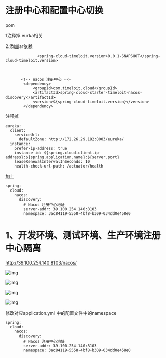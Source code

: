 # 注册中心和配置中心切换

pom

1注释掉 eurka相关

2.添加jar依赖



```
              <spring-cloud-timeloit.version>0.0.1-SNAPSHOT</spring-cloud-timeloit.version>
              
              
              
       <!-- nacos 注册中心 -->
        <dependency>
            <groupId>com.timeloit.cloud</groupId>
            <artifactId>spring-cloud-starter-timeloit-nacos-discovery</artifactId>
            <version>${spring-cloud-timeloit.version}</version>
        </dependency>

```





注释掉

```
eureka:
  client: 
    serviceUrl: 
      defaultZone: http://172.26.29.182:8003/eureka/
  instance: 
    prefer-ip-address: true
    instance-id: ${spring.cloud.client.ip-address}:${spring.application.name}:${server.port}
    leaseRenewalIntervalInSeconds: 10
    health-check-url-path: /actuator/health
```

加上

```
spring:
  cloud:
    nacos:
      discovery:
        # Nacos 注册中心地址
        server-addr: 39.100.254.140:8103
        namespace: 3ac84119-5558-4bf8-b309-034dd0e458e0
```



# 1、开发环境、测试环境、生产环境注册中心隔离



http://39.100.254.140:8103/nacos/

![img](G:\image\11.png)

![img](G:\image\12.png)

![img](G:\image\13.png)

![img](G:\image\14.png)

修改对应application.yml 中的配置文件中的namespace


```
spring:
  cloud:
    nacos:
      discovery:
        # Nacos 注册中心地址
        server-addr: 39.100.254.140:8103
        namespace: 3ac84119-5558-4bf8-b309-034dd0e458e0
```

